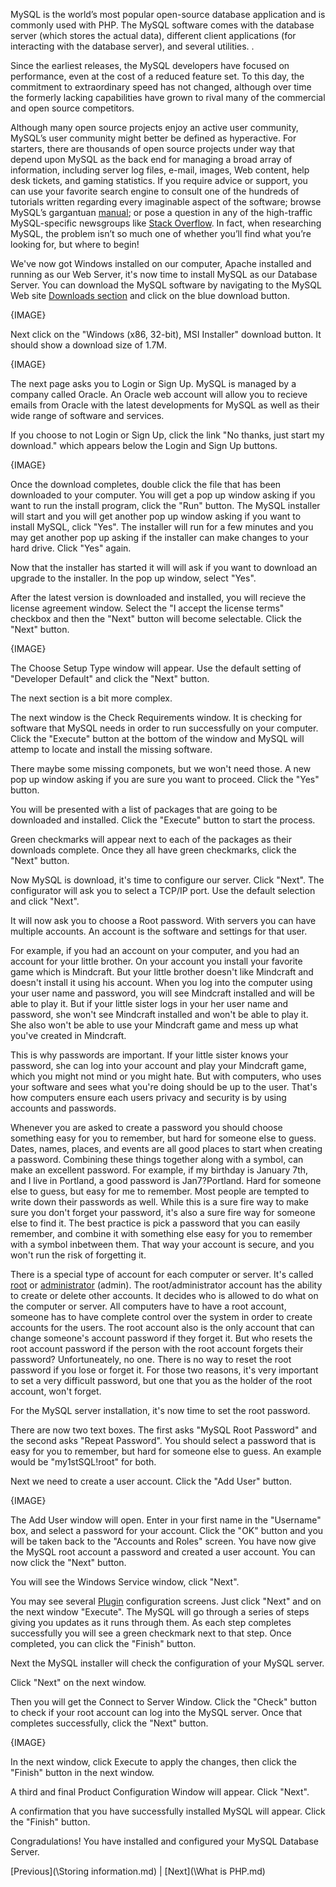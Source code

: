 MySQL is the world’s most popular open-source database application and is commonly used with PHP. The MySQL software
comes with the database server (which stores the actual data), different client
applications (for interacting with the database server), and several utilities. .

Since the earliest releases, the MySQL developers have focused on performance, even
at the cost of a reduced feature set. To this day, the commitment to extraordinary speed
has not changed, although over time the formerly lacking capabilities have grown to
rival many of the commercial and open source competitors.

Although many open source projects enjoy an active user community, MySQL’s user
community might better be defined as hyperactive. For starters, there are thousands of open
source projects under way that depend upon MySQL as the back end for managing a
broad array of information, including server log files, e-mail, images, Web content,
help desk tickets, and gaming statistics. If you require advice or support, you can use
your favorite search engine to consult one of the hundreds of tutorials written regarding
every imaginable aspect of the software; browse MySQL’s gargantuan [manual](https://dev.mysql.com/doc/); or pose a
question in any of the high-traffic MySQL-specific newsgroups like [Stack Overflow](http://stackoverflow.com/questions/tagged/mysql). In fact, when researching
MySQL, the problem isn’t so much one of whether you’ll find what you’re looking for,
but where to begin!

We've now got Windows installed on our computer, Apache installed and running as our Web Server, it's now time to install MySQL as our Database Server.
You can download the MySQL software by navigating to the MySQL
Web site [Downloads section](https://dev.mysql.com/downloads/mysql/) and click on the blue download button.

{IMAGE}

Next click on the "Windows (x86, 32-bit), MSI Installer" download button.  It should show a download size of 1.7M.

{IMAGE}

The next page asks you to Login or Sign Up.  MySQL is managed by a company called Oracle.  An Oracle web account will allow you to recieve emails from Oracle with the latest developments for MySQL as well as their wide range of software and services.

If you choose to not Login or Sign Up, click the link "No thanks, just start my download." which appears below the Login and Sign Up buttons.

{IMAGE}

Once the download completes, double click the file that has been downloaded to your computer.  You will get a pop up window asking if you want to run the install program, click the "Run" button.  The MySQL installer will start and you will get another pop up window asking if you want to install MySQL, click "Yes".  The installer will run for a few minutes and you may get another pop up asking if the installer can make changes to your hard drive.  Click "Yes" again.

Now that the installer has started it will will ask if you want to download an upgrade to the installer.  In the pop up window, select "Yes".

After the latest version is downloaded and installed, you will recieve the license agreement window.  Select the "I accept the license terms" checkbox and then the "Next" button will become selectable.  Click the "Next" button.

{IMAGE}

The Choose Setup Type window will appear.  Use the default setting of "Developer Default" and click the "Next" button.

The next section is a bit more complex.

The next window is the Check Requirements window.  It is checking for software that MySQL needs in order to run successfully on your computer.  Click the "Execute" button at the bottom of the window and MySQL will attemp to locate and install the missing software.

There maybe some missing componets, but we won't need those.  A new pop up window asking if you are sure you want to proceed.  Click the "Yes" button.

You will be presented with a list of packages that are going to be downloaded and installed.  Click the "Execute" button to start the process.

Green checkmarks will appear next to each of the packages as their downloads complete.  Once they all have green checkmarks, click the "Next" button.

Now MySQL is download, it's time to configure our server.  Click "Next".  The configurator will ask you to select a TCP/IP port.  Use the default selection and click "Next".

It will now ask you to choose a Root password.  With servers you can have multiple accounts.  An account is the software and settings for that user.

For example, if you had an account on your computer, and you had an account for your little brother.  On your account you install your favorite game which is Mindcraft.  But your little brother doesn't like Mindcraft and doesn't install it using his account.  When you log into the computer using your user name and password, you will see Mindcraft installed and will be able to play it.  But if your little sister logs in your her user name and password, she won't see Mindcraft installed and won't be able to play it.  She also won't be able to use your Mindcraft game and mess up what you've created in Mindcraft.

This is why passwords are important.  If your little sister knows your password, she can log into your account and play your Mindcraft game, which you might not mind or you might hate.  But with computers, who uses your software and sees what you're doing should be up to the user.  That's how computers ensure each users privacy and security is by using accounts and passwords.

Whenever you are asked to create a password you should choose something easy for you to remember, but hard for someone else to guess.  Dates, names, places, and events are all good places to start when creating a password.  Combining these things together along with a symbol, can make an excellent password.  For example, if my birthday is January 7th, and I live in Portland, a good password is Jan7?Portland.  Hard for someone else to guess, but easy for me to remember.  Most people are tempted to write down their passwords as well.  While this is a sure fire way to make sure you don't forget your password, it's also a sure fire way for someone else to find it.  The best practice is pick a password that you can easily remember, and combine it with something else easy for you to remember with a symbol inbetween them.  That way your account is secure, and you won't run the risk of forgetting it.

There is a special type of account for each computer or server.  It's called [root](http://www.linfo.org/root.html) or [administrator](https://support.microsoft.com/en-us/help/14028/windows-7-how-log-on-as-an-administrator) (admin).  The root/administrator account has the ability to create or delete other accounts.  It decides who is allowed to do what on the computer or server.  All computers have to have a root account, someone has to have complete control over the system in order to create accounts for the users.  The root account also is the only account that can change someone's account password if they forget it.  But who resets the root account password if the person with the root account forgets their password?  Unfortuneately, no one.  There is no way to reset the root password if you lose or forget it.  For those two reasons, it's very important to set a very difficult password, but one that you as the holder of the root account, won't forget.

For the MySQL server installation, it's now time to set the root password.

There are now two text boxes.  The first asks "MySQL Root Password" and the second asks "Repeat Password".  You should select a password that is easy for you to remember, but hard for someone else to guess.  An example would be "my1stSQL!root" for both.

Next we need to create a user account.  Click the "Add User" button.

{IMAGE}

The Add User window will open.  Enter in your first name in the "Username" box, and select a password for your account.  Click the "OK" button and you will be taken back to the "Accounts and Roles" screen.  You have now give the MySQL root account a password and created a user account.  You can now click the "Next" button.

You will see the Windows Service window, click "Next".

You may see several [Plugin](https://en.wikipedia.org/wiki/Plug-in_(computing)) configuration screens.  Just click "Next" and on the next window "Execute".  The MySQL will go through a series of steps giving you updates as it runs through them.  As each step completes successfully you will see a green checkmark next to that step.  Once completed, you can click the "Finish" button.

Next the MySQL installer will check the configuration of your MySQL server.

Click "Next" on the next window.  

Then you will get the Connect to Server Window.  Click the "Check" button to check if your root account can log into the MySQL server.  Once that completes successfully, click the "Next" button.

{IMAGE}

In the next window, click Execute to apply the changes, then click the "Finish" button in the next window.

A third and final Product Configuration Window will appear.  Click "Next".

A confirmation that you have successfully installed MySQL will appear.  Click the "Finish" button.

Congradulations!  You have installed and configured your MySQL Database Server.

[Previous](\Storing information.md) | [Next](\What is PHP.md)

